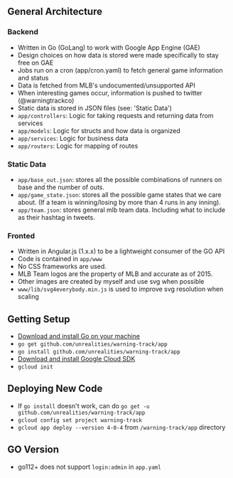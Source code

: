 ## General Architecture

### Backend

- Written in Go (GoLang) to work with Google App Engine (GAE)
- Design choices on how data is stored were made specifically to stay free on GAE
- Jobs run on a cron (app/cron.yaml) to fetch general game information and status
- Data is fetched from MLB's undocumented/unsupported API
- When interesting games occur, information is pushed to twitter (@warningtrackco)
- Static data is stored in JSON files (see: 'Static Data')
- `app/controllers`: Logic for taking requests and returning data from services
- `app/models`: Logic for structs and how data is organized
- `app/services`: Logic for business data
- `app/routers`: Logic for mapping of routes

### Static Data

- `app/base_out.json`: stores all the possible combinations of runners on base and the number of outs.
- `app/game_state.json`: stores all the possible game states that we care about. (If a team is winning/losing by more than 4 runs in any inning).
- `app/team.json`: stores general mlb team data. Including what to include as their hashtag in tweets.

### Fronted

- Written in Angular.js (1.x.x) to be a lightweight consumer of the GO API
- Code is contained in `app/www`
- No CSS frameworks are used.
- MLB Team logos are the property of MLB and accurate as of 2015.
- Other images are created by myself and use svg when possible
- `www/lib/svg4everybody.min.js` is used to improve svg resolution when scaling

## Getting Setup

- [Download and install Go on your machine](https://golang.org/dl/)
- `go get github.com/unrealities/warning-track/app`
- `go install github.com/unrealities/warning-track/app`
- [Download and install Google Cloud SDK](https://dl.google.com/dl/cloudsdk/channels/rapid/GoogleCloudSDKInstaller.exe)
- `gcloud init`

## Deploying New Code

- If `go install` doesn't work, can do `go get -u github.com/unrealities/warning-track/app`
- `gcloud config set project warning-track`
- `gcloud app deploy --version 4-0-4` from `/warning-track/app` directory

## GO Version

- go112+ does not support `login:admin` in `app.yaml` 
